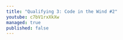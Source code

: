 ```yaml
---
title: "Qualifying 3: Code in the Wind #2"
youtube: c7bV1rxXkXw
managed: true
published: false
---
```

